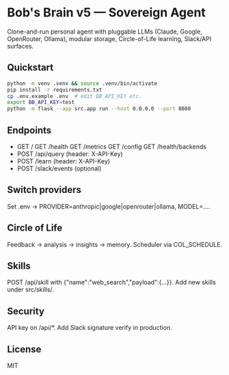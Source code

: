 # Bob's Brain v5 — Sovereign Agent

Clone-and-run personal agent with pluggable LLMs (Claude, Google, OpenRouter, Ollama), modular storage, Circle-of-Life learning, Slack/API surfaces.

## Quickstart
```bash
python -m venv .venv && source .venv/bin/activate
pip install -r requirements.txt
cp .env.example .env  # edit BB_API_KEY etc.
export BB_API_KEY=test
python -m flask --app src.app run --host 0.0.0.0 --port 8080
```

## Endpoints
- GET / GET /health GET /metrics GET /config GET /health/backends
- POST /api/query  (header: X-API-Key)
- POST /learn      (header: X-API-Key)
- POST /slack/events (optional)

## Switch providers

Set .env → PROVIDER=anthropic|google|openrouter|ollama, MODEL=....

## Circle of Life

Feedback → analysis → insights → memory. Scheduler via COL_SCHEDULE.

## Skills

POST /api/skill with {"name":"web_search","payload":{...}}. Add new skills under src/skills/.

## Security

API key on /api/*. Add Slack signature verify in production.

## License

MIT